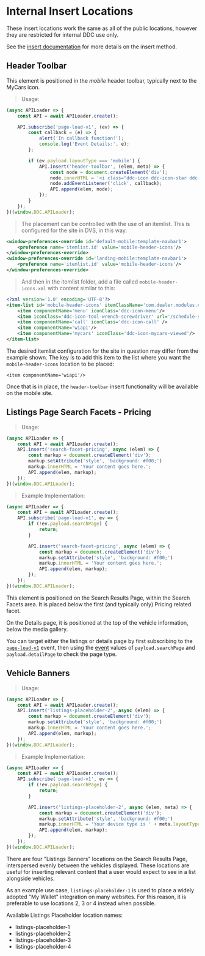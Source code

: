 # Internal Insert Locations

These insert locations work the same as all of the public locations, however they are restricted for internal DDC use only.

See the <a href="#api-insert-name-callback-elem-meta">insert documentation</a> for more details on the insert method.

## Header Toolbar

This element is positioned in the _mobile_ header toolbar, typically next to the MyCars icon.

> Usage:

```javascript
(async APILoader => {
	const API = await APILoader.create();

	API.subscribe('page-load-v1', (ev) => {
		const callback = (e) => {
			alert('In callback function!');
			console.log('Event Details:', e);
		};

		if (ev.payload.layoutType === 'mobile') {
			API.insert('header-toolbar', (elem, meta) => {
				const node = document.createElement('div');
				node.innerHTML = '<i class="ddc-icon ddc-icon-star ddc-icon-size-xlarge"></i>';
				node.addEventListener('click', callback);
				API.append(elem, node);
			});
		}
	});
})(window.DDC.APILoader);

```

> The placement can be controlled with the use of an itemlist. This is configured for the site in DVS, in this way:

```xml
<window-preferences-override id='default-mobile:template-navbar1'>
	<preference name='itemlist.id' value='mobile-header-icons'/>
</window-preferences-override>
<window-preferences-override id='landing-mobile:template-navbar1'>
	<preference name='itemlist.id' value='mobile-header-icons'/>
</window-preferences-override>
```

> And then in the itemlist folder, add a file called `mobile-header-icons.xml` with content similar to this:

```xml
<?xml version='1.0' encoding='UTF-8'?>
<item-list id='mobile-header-icons' itemClassName='com.dealer.modules.cms.navigation.NavButtonImpl'>
	<item componentName='menu' iconClass='ddc-icon-menu'/>
	<item iconClass='ddc-icon-tool-wrench-screwdriver' url='/schedule-service.htm'/>
	<item componentName='call' iconClass='ddc-icon-call' />
	<item componentName='wiapi'/>
	<item componentName='mycars' iconClass='ddc-icon-mycars-viewed'/>
</item-list>
```

The desired itemlist configuration for the site in question may differ from the example shown. The key is to add this item to the list where you want the `mobile-header-icons` location to be placed:

`<item componentName='wiapi'/>`

Once that is in place, the `header-toolbar` insert functionality will be available on the mobile site.

## Listings Page Search Facets - Pricing

> Usage:

```javascript
(async APILoader => {
	const API = await APILoader.create();
	API.insert('search-facet-pricing', async (elem) => {
		const markup = document.createElement('div');
		markup.setAttribute('style', 'background: #f00;')
		markup.innerHTML = 'Your content goes here.';
		API.append(elem, markup);
	});
})(window.DDC.APILoader);
```

> Example Implementation:

```javascript
(async APILoader => {
	const API = await APILoader.create();
	API.subscribe('page-load-v1', ev => {
		if (!ev.payload.searchPage) {
			return;
		}

		API.insert('search-facet-pricing', async (elem) => {
			const markup = document.createElement('div');
			markup.setAttribute('style', 'background: #f00;')
			markup.innerHTML = 'Your content goes here.';
			API.append(elem, markup);
		});
	});
})(window.DDC.APILoader);
```

This element is positioned on the Search Results Page, within the Search Facets area. It is placed below the first (and typically only) Pricing related facet.

On the Details page, it is positioned at the top of the vehicle information, below the media gallery.

You can target either the listings or details page by first subscribing to the <a href="#page-load-v1">`page-load-v1`</a> event, then using the <a href="#page-event">event</a> values of `payload.searchPage` and `payload.detailPage` to check the page type.

## Vehicle Banners

> Usage:

```javascript
(async APILoader => {
	const API = await APILoader.create();
	API.insert('listings-placeholder-2', async (elem) => {
		const markup = document.createElement('div');
		markup.setAttribute('style', 'background: #f00;')
		markup.innerHTML = 'Your content goes here.';
		API.append(elem, markup);
	});
})(window.DDC.APILoader);
```

> Example Implementation:

```javascript
(async APILoader => {
	const API = await APILoader.create();
	API.subscribe('page-load-v1', ev => {
		if (!ev.payload.searchPage) {
			return;
		}

		API.insert('listings-placeholder-2', async (elem, meta) => {
			const markup = document.createElement('div');
			markup.setAttribute('style', 'background: #f00;')
			markup.innerHTML = 'Your device type is ' + meta.layoutType;
			API.append(elem, markup);
		});
	});
})(window.DDC.APILoader);
```

There are four "Listings Banners" locations on the Search Results Page, interspersed evenly between the vehicles displayed. These locations are useful for inserting relevant content that a user would expect to see in a list alongside vehicles.

As an example use case, `listings-placeholder-1` is used to place a widely adopted "My Wallet" integration on many websites. For this reason, it is preferable to use locations 2, 3 or 4 instead when possible.

Available Listings Placeholder location names:

- listings-placeholder-1
- listings-placeholder-2
- listings-placeholder-3
- listings-placeholder-4

